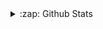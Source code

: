 
<details>
  <summary>:zap: Github Stats</summary>

  <img align="left" alt="lichKing112's Github Stats" src="https://github-readme-stats.vercel.app/api?username=lichking112&theme=gotham&show_icons=true" />
  <img align="left" alt="lichKing112's Github Top Languages" src="https://github-readme-stats.vercel.app/api/top-langs/?username=lichking112" />
  
</details>
